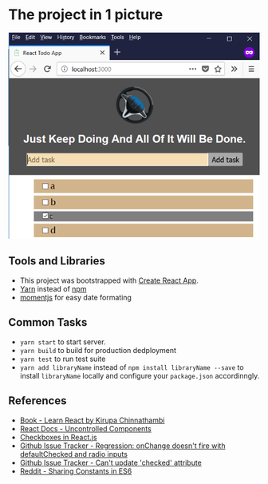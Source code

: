 # The project in 1 picture
![Project Snapshot](todo-list-react.png)

## Tools and Libraries
- This project was bootstrapped with [Create React App](https://github.com/facebookincubator/create-react-app).
- [Yarn](https://yarnpkg.com/en/) instead of [npm](https://www.npmjs.com/)
- [momentjs](http://momentjs.com/) for easy date formating

## Common Tasks
- `yarn start` to start server.
- `yarn build` to build for production dedployment
- `yarn test` to run test suite
- `yarn add libraryName` instead of `npm install libraryName --save` to install `libraryName` locally and configure your `package.json` accordinngly.

## References
- [Book - Learn React by Kirupa Chinnathambi](https://amzn.to/2ISaSvD)
- [React Docs - Uncontrolled Components](https://reactjs.org/docs/uncontrolled-components.html)
- [Checkboxes in React.js](http://react.tips/checkboxes-in-react/)
- [Github Issue Tracker - Regression: onChange doesn't fire with defaultChecked and radio inputs](https://github.com/facebook/react/issues/9988)
- [Github Issue Tracker - Can't update 'checked' attribute](https://github.com/facebook/react/issues/6321)
- [Reddit - Sharing Constants in ES6](https://www.reddit.com/r/javascript/comments/3bo42p/sharing_constants_in_es6_modules/)